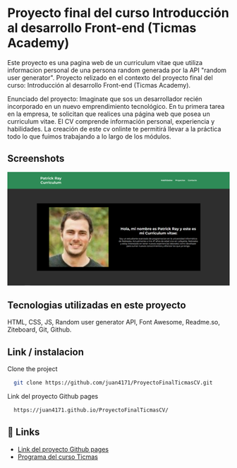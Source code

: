 
# Proyecto final del curso Introducción al desarrollo Front-end (Ticmas Academy)

Este proyecto es una pagina web de un curriculum vitae que utiliza informacion personal de una persona random generada por la API "random user generator".
Proyecto relizado en el contexto del proyecto final del curso: Introducción al desarrollo Front-end (Ticmas Academy).

Enunciado del proyecto: Imaginate que sos un desarrollador recién incorporado en un nuevo emprendimiento tecnológico. En tu primera tarea en la empresa, te solicitan que realices una página web que posea un curriculum vitae. El CV comprende información personal, experiencia y habilidades.  La creación de este cv onlinte te permitirá llevar a la práctica todo lo que fuimos trabajando a lo largo de los módulos.
## Screenshots

![Alt text](imgs/screenticmas.png?raw=true "Optional Title")
## Tecnologias utilizadas en este proyecto

HTML, CSS, JS, Random user generator API, Font Awesome, Readme.so, Ziteboard, Git, Github.
##  Link / instalacion

Clone the project

```bash
  git clone https://github.com/juan4171/ProyectoFinalTicmasCV.git
```

Link del proyecto Github pages

```bash
  https://juan4171.github.io/ProyectoFinalTicmasCV/
```
## 🔗 Links

- [Link del proyecto Github pages](https://juan4171.github.io/ProyectoFinalTicmasCV/ "link title")
- [Programa del curso Ticmas](https://juan4171.github.io/ProyectoFinalTicmasCV/ "link title")